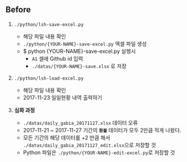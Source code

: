 ## Before

1. `./python/lsh-save-excel.py`
    - 해당 파일 내용 확인
    - `./python/{YOUR-NAME}-save-excel.py` 엑셀 파일 생성
    - $ python {YOUR-NAME}-save-excel.py 실행시
        - `A1` 셀에 Github id 입력
        - `./datas/{YOUR-NAME}-save.xlsx` 로 저장

1. `./python/lsh-load-excel.py`
    - 해당 파일 내용 확인
    - 2017-11-23 일일현황 내역 출력하기

1. **심화 과정**
    - `./datas/daily_gabia_20171127.xlsx` 데이터 오류
    - 2017-11-21 ~ 2017-11-27 기간의 **`환불`** 데이터가 모두 2만큼 적게 나왔다.
    - 모든 기간의 해당 데이터를 +2 만큼 해서 `./datas/daily_gabia_20171127_edit.xlsx`으로 저장할 것
    - Python 파일은 `./python/{YOUR-NAME}-edit-excel.py`로 저장할 것
